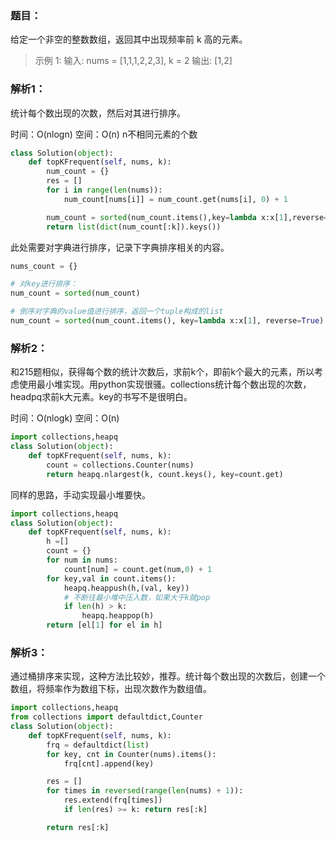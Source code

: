 ### 题目：
给定一个非空的整数数组，返回其中出现频率前 k 高的元素。

>示例 1:
输入: nums = [1,1,1,2,2,3], k = 2
输出: [1,2]

### 解析1：
统计每个数出现的次数，然后对其进行排序。

时间：O(nlogn) 
空间：O(n) 
n不相同元素的个数

```python
class Solution(object):
    def topKFrequent(self, nums, k):
        num_count = {}
        res = []
        for i in range(len(nums)):
            num_count[nums[i]] = num_count.get(nums[i], 0) + 1

        num_count = sorted(num_count.items(),key=lambda x:x[1],reverse=True)
        return list(dict(num_count[:k]).keys())
```

此处需要对字典进行排序，记录下字典排序相关的内容。
```python
nums_count = {}

# 对key进行排序：
num_count = sorted(num_count)

# 倒序对字典的value值进行排序，返回一个tuple构成的list
num_count = sorted(num_count.items(), key=lambda x:x[1], reverse=True)
```

### 解析2：
和215题相似，获得每个数的统计次数后，求前k个，即前k个最大的元素，所以考虑使用最小堆实现。用python实现很骚。collections统计每个数出现的次数，headpq求前k大元素。key的书写不是很明白。

时间：O(nlogk)
空间：O(n)

```python
import collections,heapq
class Solution(object):
    def topKFrequent(self, nums, k):
        count = collections.Counter(nums)
        return heapq.nlargest(k, count.keys(), key=count.get) 
```

同样的思路，手动实现最小堆要快。
```python
import collections,heapq
class Solution(object):
    def topKFrequent(self, nums, k):
        h =[]
        count = {}
        for num in nums:
            count[num] = count.get(num,0) + 1
        for key,val in count.items():
            heapq.heappush(h,(val, key))     
            # 不断往最小堆中压入数，如果大于k就pop
            if len(h) > k:
                heapq.heappop(h)
        return [el[1] for el in h]
```

### 解析3：
通过桶排序来实现，这种方法比较妙，推荐。统计每个数出现的次数后，创建一个数组，将频率作为数组下标，出现次数作为数组值。
```python
import collections,heapq
from collections import defaultdict,Counter
class Solution(object):
    def topKFrequent(self, nums, k):
        frq = defaultdict(list)
        for key, cnt in Counter(nums).items():
            frq[cnt].append(key)

        res = []
        for times in reversed(range(len(nums) + 1)):
            res.extend(frq[times])
            if len(res) >= k: return res[:k]

        return res[:k]
```